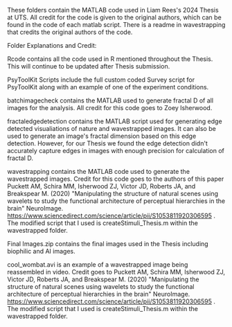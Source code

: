 These folders contain the MATLAB code used in Liam Rees's 2024 Thesis at UTS. All credit for the code is given to the original authors, which can be found in the code of each matlab script. There is a readme in wavestrapping that credits the original authors of the code. 

Folder Explanations and Credit:

Rcode contains all the code used in R mentioned throughout the Thesis. This will continue to be updated after Thesis submission.

PsyToolKit Scripts include the full custom coded Survey script for PsyToolKit along with an example of one of the experiment conditions.

batchimagecheck contains the MATLAB used to generate fractal D of all images for the analysis. All credit for this code goes to Zoey Isherwood. 

fractaledgedetection contains the MATLAB script used for generating edge detected visualiations of nature and wavestrapped images. It can also be used to generate an image's fractal dimension based on this edge detection. However, for our Thesis we found the edge detection didn't accurately capture edges in images with enough precision for calculation of fractal D. 

wavestrapping contains the MATLAB code used to generate the wavestrapped images. Credit for this code goes to the authors of this paper Puckett AM, Schira MM, Isherwood ZJ, Victor JD, Roberts JA, and Breakspear M. (2020) "Manipulating the structure of natural scenes using wavelets to study the functional architecture of perceptual hierarchies in the brain" NeuroImage. https://www.sciencedirect.com/science/article/pii/S1053811920306595 . The modified script that I used is createStimuli_Thesis.m within the wavestrapped folder. 

Final Images.zip contains the final images used in the Thesis including biophilic and AI images. 

cool_wombat.avi is an example of a wavestrapped image being reassembled in video. Credit goes to Puckett AM, Schira MM, Isherwood ZJ, Victor JD, Roberts JA, and Breakspear M. (2020) "Manipulating the structure of natural scenes using wavelets to study the functional architecture of perceptual hierarchies in the brain" NeuroImage. https://www.sciencedirect.com/science/article/pii/S1053811920306595 . The modified script that I used is createStimuli_Thesis.m within the wavestrapped folder. 
